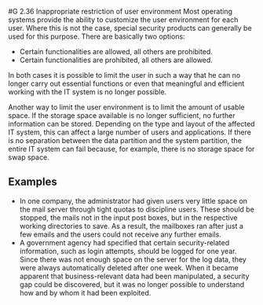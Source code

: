 #G 2.36 Inappropriate restriction of user environment
Most operating systems provide the ability to customize the user environment for each user. Where this is not the case, special security products can generally be used for this purpose. There are basically two options:

* Certain functionalities are allowed, all others are prohibited.
* Certain functionalities are prohibited, all others are allowed.


In both cases it is possible to limit the user in such a way that he can no longer carry out essential functions or even that meaningful and efficient working with the IT system is no longer possible.

Another way to limit the user environment is to limit the amount of usable space. If the storage space available is no longer sufficient, no further information can be stored. Depending on the type and layout of the affected IT system, this can affect a large number of users and applications. If there is no separation between the data partition and the system partition, the entire IT system can fail because, for example, there is no storage space for swap space.



## Examples 
* In one company, the administrator had given users very little space on the mail server through tight quotas to discipline users. These should be stopped, the mails not in the input post boxes, but in the respective working directories to save. As a result, the mailboxes ran after just a few emails and the users could not receive any further emails.
* A government agency had specified that certain security-related information, such as login attempts, should be logged for one year. Since there was not enough space on the server for the log data, they were always automatically deleted after one week. When it became apparent that business-relevant data had been manipulated, a security gap could be discovered, but it was no longer possible to understand how and by whom it had been exploited.




